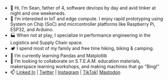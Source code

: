 - 👋 Hi, I’m Sean, father of 4, software dev/ops by day and avid tinker at night and one weekeneds.
- 👀 I’m interested in IoT and edge compute. I enjoy rapid prototyping using System on Chip (SoC) and micrcontroller platforms like Raspberry Pi, ESP32, and Arduino.
- 🏭 When not at play, I specialize in performance engineering in the Logistics and Supply Chain space.
- 🏕️ I spend most of my family and free time hiking, biking & camping.
- 🌱 I’m currently learning Pandas and Matplotlib
- 💞️ I’m looking to collaborate on S.T.E.A.M. education materials, makerspace learning workshops, and making machines that go "Bing!"
- 📫 [Linked In](https://www.linkedin.com/in/seanosteen/) | [Twitter](https://twitter.com/tinkeringRocks) | [Instagram](https://www.instagram.com/tinkeringrocks/) | [TikTok](https://www.tiktok.com/@tinkeringrocks)| [Mastodon](https://mastodon.social/@TinkeringRocks)
